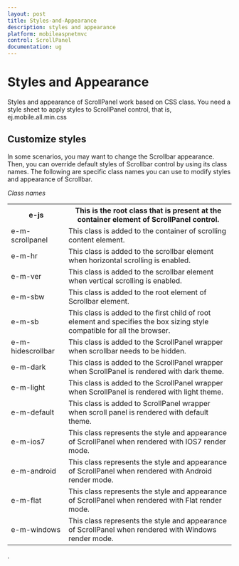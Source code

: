```yaml
---
layout: post
title: Styles-and-Appearance
description: styles and appearance
platform: mobileaspnetmvc
control: ScrollPanel
documentation: ug
---
```


# Styles and Appearance

Styles and appearance of ScrollPanel work based on CSS class. You need a style sheet to apply styles to ScrollPanel control, that is, ej.mobile.all.min.css

## Customize styles

In some scenarios, you may want to change the Scrollbar appearance. Then, you can override default styles of Scrollbar control by using its class names. The following are specific class names you can use to modify styles and appearance of Scrollbar.

_Class names_

<table>
<tr>
<th>
e-js </th><th>
This is the root class that is present at the container element of ScrollPanel control.</th></tr>
<tr>
<td>
e-m-scrollpanel</td><td>
This class is added to the container of scrolling content element. </td></tr>
<tr>
<td>
e-m-hr</td><td>
This class is added to the scrollbar element when horizontal scrolling is enabled.</td></tr>
<tr>
<td>
e-m-ver</td><td>
This class is added to the scrollbar element when vertical scrolling is enabled.</td></tr>
<tr>
<td>
e-m-sbw</td><td>
This class is added to the root element of Scrollbar element.</td></tr>
<tr>
<td>
e-m-sb</td><td>
This class is added to the first child of root element and specifies the box sizing style compatible for all the browser. </td></tr>
<tr>
<td>
e-m-hidescrollbar</td><td>
This class is added to the ScrollPanel wrapper when scrollbar needs to be hidden.</td></tr>
<tr>
<td>
e-m-dark</td><td>
This class is added to the ScrollPanel wrapper when ScrollPanel is rendered with dark theme.</td></tr>
<tr>
<td>
e-m-light</td><td>
This class is added to the ScrollPanel wrapper when ScrollPanel is rendered with light theme.</td></tr>
<tr>
<td>
e-m-default</td><td>
This class is added to ScrollPanel wrapper when scroll panel is rendered with default theme.</td></tr>
<tr>
<td>
e-m-ios7</td><td>
This class represents the style and appearance of ScrollPanel when rendered with IOS7 render mode.</td></tr>
<tr>
<td>
e-m-android</td><td>
This class represents the style and appearance of ScrollPanel when rendered with Android render mode.</td></tr>
<tr>
<td>
e-m-flat</td><td>
This class represents the style and appearance of ScrollPanel when rendered with Flat render mode.</td></tr>
<tr>
<td>
e-m-windows</td><td>
This class represents the style and appearance of ScrollPanel when rendered with Windows render mode.</td></tr>
</table>
.











